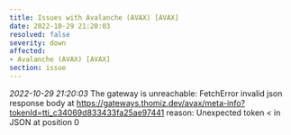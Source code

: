 ```yaml
---
title: Issues with Avalanche (AVAX) [AVAX]
date: 2022-10-29 21:20:03
resolved: false
severity: down
affected:
- Avalanche (AVAX) [AVAX]
section: issue
---
```


*2022-10-29 21:20:03* The gateway is unreachable: FetchError invalid json response body at https://gateways.thomiz.dev/avax/meta-info?tokenId=tti_c34069d833433fa25ae97441 reason: Unexpected token < in JSON at position 0